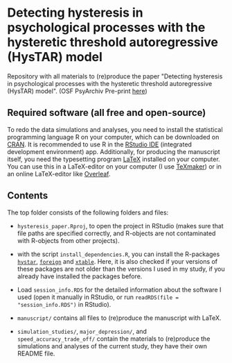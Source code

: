 # Detecting hysteresis in psychological processes with the hysteretic threshold autoregressive (HysTAR) model

Repository with all materials to (re)produce the paper "Detecting hysteresis in psychological processes with the hysteretic threshold autoregressive (HysTAR) model". (OSF PsyArchiv Pre-print [here](https://osf.io/preprints/psyarxiv/zrcft))

## Required software (all free and open-source)

To redo the data simulations and analyses, you need to install the statistical programming language $\textsf{R}$ on your computer, which can be downloaded on [CRAN](https://cran.r-project.org). It is recommended to use $\textsf{R}$ in the [RStudio IDE](https://posit.co/products/open-source/rstudio/) (integrated development environment) app.
Additionally, for producing the manuscript itself, you need the typesetting program [LaTeX](https://www.latex-project.org/get/) installed on your computer. You can use this in a LaTeX-editor on your computer (I use [TeXmaker](https://www.xm1math.net/texmaker/download.html)) or in an online LaTeX-editor like [Overleaf](https://www.overleaf.com).

## Contents

The top folder consists of the following folders and files:

* `hysteresis_paper.Rproj`, to open the project in RStudio (makes sure that file paths are specified correctly, and $\textsf{R}$-objects are not contaminated with $\textsf{R}$-objects from other projects).

* with the script `install_dependencies.R`, you can install the $\textsf{R}$-packages [`hystar`](https://daandejongen.github.io/hystar/),  [`foreign`](https://cran.r-project.org/web/packages/foreign/index.html) and [`xtable`](https://cran.r-project.org/web/packages/xtable/index.html). Here, it is also checked if your versions of these packages are not older than the versions I used in my study, if you already have installed the packages before. 

* Load `session_info.RDS` for the detailed information about the software I used (open it manually in RStudio, or run `readRDS(file = "session_info.RDS")` in RStudio).
 
* `manuscript/` contains all files to (re)produce the manuscript with LaTeX.

* `simulation_studies/`, `major_depression/`, and `speed_accuracy_trade_off/` contain the materials to (re)produce the simulations and analyses of the current study, they have their own README file.


